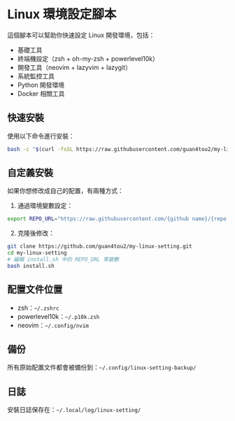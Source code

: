# Linux 環境設定腳本

這個腳本可以幫助你快速設定 Linux 開發環境，包括：
- 基礎工具
- 終端機設定（zsh + oh-my-zsh + powerlevel10k）
- 開發工具（neovim + lazyvim + lazygit）
- 系統監控工具
- Python 開發環境
- Docker 相關工具

## 快速安裝

使用以下命令進行安裝：

```bash
bash -c "$(curl -fsSL https://raw.githubusercontent.com/guan4tou2/my-linux-setting/main/install.sh)"
```

## 自定義安裝

如果你想修改成自己的配置，有兩種方式：

1. 通過環境變數設定：
```bash
export REPO_URL="https://raw.githubusercontent.com/{github name}/{repo name}/main"
```

2. 克隆後修改：
```bash
git clone https://github.com/guan4tou2/my-linux-setting.git
cd my-linux-setting
# 編輯 install.sh 中的 REPO_URL 等變數
bash install.sh
```

## 配置文件位置

- zsh：`~/.zshrc`
- powerlevel10k：`~/.p10k.zsh`
- neovim：`~/.config/nvim`

## 備份

所有原始配置文件都會被備份到：`~/.config/linux-setting-backup/`

## 日誌

安裝日誌保存在：`~/.local/log/linux-setting/`
